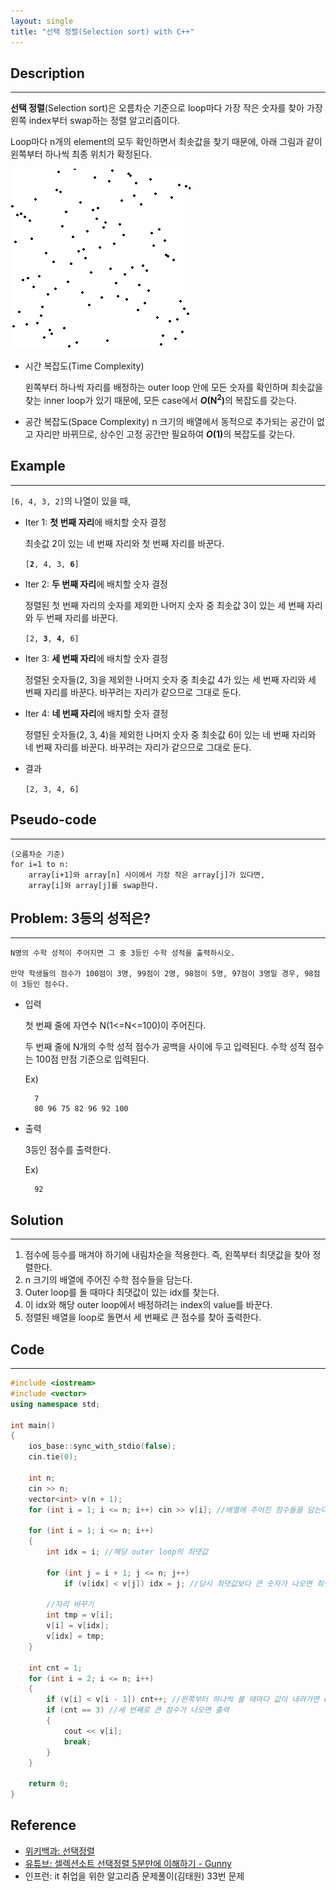 ```yaml
---
layout: single
title: "선택 정렬(Selection sort) with C++"
---
```


## Description
---
**선택 정렬**(Selection sort)은 오름차순 기준으로 loop마다 가장 작은 숫자를 찾아 가장 왼쪽 index부터 swap하는 정렬 알고리즘이다.

Loop마다 n개의 element의 모두 확인하면서 최솟값을 찾기 때문에, 아래 그림과 같이 왼쪽부터 하나씩 최종 위치가 확정된다.

<img src="..\_images\20210225-selection-sort-animation.gif" title="https://upload.wikimedia.org/wikipedia/commons/b/b0/Selection_sort_animation.gif">

- 시간 복잡도(Time Complexity)

    왼쪽부터 하나씩 자리를 배정하는 outer loop 안에 모든 숫자를 확인하며 최솟값을 찾는 inner loop가 있기 때문에, 모든 case에서 <strong>*O*(N<sup>2</sup>)</strong>의 복잡도를 갖는다.

- 공간 복잡도(Space Complexity)
    n 크기의 배열에서 동적으로 추가되는 공간이 없고 자리만 바뀌므로, 상수인 고정 공간만 필요하여 <strong>*O*(1)</strong>의 복잡도를 갖는다.

## Example
---
`[6, 4, 3, 2]`의 나열이 있을 때,
- Iter 1: **첫 번째 자리**에 배치할 숫자 결정

    최솟값 2이 있는 네 번째 자리와 첫 번째 자리를 바꾼다.

    <code>[<strong>2</strong>, 4, 3, <strong>6</strong>]</code>

- Iter 2: **두 번째 자리**에 배치할 숫자 결정

    정렬된 첫 번째 자리의 숫자를 제외한 나머지 숫자 중 최솟값 3이 있는 세 번째 자리와 두 번째 자리를 바꾼다. 

    <code>[2, <strong>3</strong>, <strong>4</strong>, 6]</code>

- Iter 3: **세 번째 자리**에 배치할 숫자 결정

    정렬된 숫자들(2, 3)을 제외한 나머지 숫자 중 최솟값 4가 있는 세 번째 자리와 세 번째 자리를 바꾼다. 바꾸려는 자리가 같으므로 그대로 둔다.

- Iter 4: **네 번째 자리**에 배치할 숫자 결정

    정렬된 숫자들(2, 3, 4)을 제외한 나머지 숫자 중 최솟값 6이 있는 네 번째 자리와 네 번째 자리를 바꾼다. 바꾸려는 자리가 같으므로 그대로 둔다.

- 결과 

    `[2, 3, 4, 6]`


## Pseudo-code
---
```
(오름차순 기준)
for i=1 to n:
    array[i+1]와 array[n] 사이에서 가장 작은 array[j]가 있다면,
    array[i]와 array[j]를 swap한다.
```

## Problem: 3등의 성적은?
---
    N명의 수학 성적이 주어지면 그 중 3등인 수학 성적을 출력하시오.
    
    만약 학생들의 점수가 100점이 3명, 99점이 2명, 98점이 5명, 97점이 3명일 경우, 98점이 3등인 점수다.

- 입력

    첫 번째 줄에 자연수 N(1<=N<=100)이 주어진다.

    두 번째 줄에 N개의 수학 성적 점수가 공백을 사이에 두고 입력된다. 수학 성적 점수는 100점 만점 기준으로 입력된다.

    Ex)

        7
        80 96 75 82 96 92 100

- 출력

    3등인 점수를 출력한다.

    Ex)

        92

## Solution
---

1. 점수에 등수를 매겨야 하기에 내림차순을 적용한다. 즉, 왼쪽부터 최댓값을 찾아 정렬한다.
2. n 크기의 배열에 주어진 수학 점수들을 담는다.
3. Outer loop를 돌 때마다 최댓값이 있는 idx를 찾는다.
4. 이 idx와 해당 outer loop에서 배정하려는 index의 value를 바꾼다.
5. 정렬된 배열을 loop로 돌면서 세 번째로 큰 점수를 찾아 출력한다.

## Code
---

```cpp
#include <iostream>
#include <vector>
using namespace std;

int main()
{
	ios_base::sync_with_stdio(false);
	cin.tie(0);

	int n;
	cin >> n;
	vector<int> v(n + 1);
	for (int i = 1; i <= n; i++) cin >> v[i]; //배열에 주어진 점수들을 담는다.

	for (int i = 1; i <= n; i++)
	{
		int idx = i; //해당 outer loop의 최댓값

		for (int j = i + 1; j <= n; j++)
			if (v[idx] < v[j]) idx = j; //당시 최댓값보다 큰 숫자가 나오면 최댓값 갱신

        //자리 바꾸기
		int tmp = v[i];
		v[i] = v[idx];
		v[idx] = tmp;
	}

	int cnt = 1;
	for (int i = 2; i <= n; i++)
	{
		if (v[i] < v[i - 1]) cnt++; //왼쪽부터 하나씩 볼 때마다 값이 내려가면 count
		if (cnt == 3) //세 번째로 큰 점수가 나오면 출력
		{
			cout << v[i];
			break;
		}
	}

	return 0;
}
```

## Reference
- [위키백과: 선택정렬](https://ko.wikipedia.org/wiki/%EC%84%A0%ED%83%9D_%EC%A0%95%EB%A0%AC)
- [유튜브: 셀렉션소트 선택정렬 5분만에 이해하기 - Gunny](https://www.youtube.com/watch?v=jtxwQ7ChiII)
- 인프런: it 취업을 위한 알고리즘 문제풀이(김태원) 33번 문제